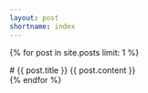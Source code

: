 ```yaml
---
layout: post
shortname: index
---
```


{% for post in site.posts limit: 1 %}
  <article>
    # {{ post.title }}
    {{ post.content }}
  </article>
{% endfor %}